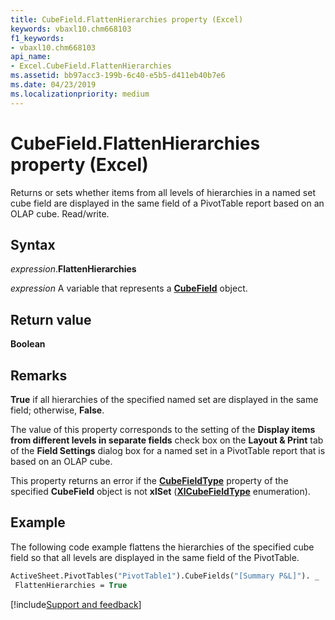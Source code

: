 ```yaml
---
title: CubeField.FlattenHierarchies property (Excel)
keywords: vbaxl10.chm668103
f1_keywords:
- vbaxl10.chm668103
api_name:
- Excel.CubeField.FlattenHierarchies
ms.assetid: bb97acc3-199b-6c40-e5b5-d411eb40b7e6
ms.date: 04/23/2019
ms.localizationpriority: medium
---
```



# CubeField.FlattenHierarchies property (Excel)

Returns or sets whether items from all levels of hierarchies in a named set cube field are displayed in the same field of a PivotTable report based on an OLAP cube. Read/write.


## Syntax

_expression_.**FlattenHierarchies**

_expression_ A variable that represents a **[CubeField](Excel.CubeField.md)** object.


## Return value

**Boolean**


## Remarks

**True** if all hierarchies of the specified named set are displayed in the same field; otherwise, **False**.

The value of this property corresponds to the setting of the **Display items from different levels in separate fields** check box on the **Layout & Print** tab of the **Field Settings** dialog box for a named set in a PivotTable report that is based on an OLAP cube.

This property returns an error if the **[CubeFieldType](Excel.CubeField.CubeFieldType.md)** property of the specified **CubeField** object is not **xlSet** (**[XlCubeFieldType](excel.xlcubefieldtype.md)** enumeration).


## Example

The following code example flattens the hierarchies of the specified cube field so that all levels are displayed in the same field of the PivotTable.

```vb
ActiveSheet.PivotTables("PivotTable1").CubeFields("[Summary P&L]"). _ 
 FlattenHierarchies = True
```




[!include[Support and feedback](~/includes/feedback-boilerplate.md)]